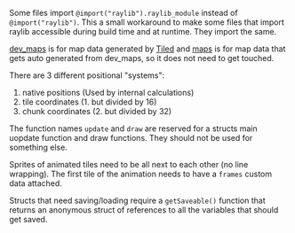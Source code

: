 Some files import `@import("raylib").raylib_module` instead of `@import("raylib")`. This a small workaround to make some files that import raylib accessible during build time and at runtime. They import the same. 

[dev_maps](assets/dev_maps) is for map data generated by [Tiled](https://www.mapeditor.org/)
and [maps](assets/maps) is for map data that gets auto generated from dev_maps, so it does not need to get touched.

There are 3 different positional "systems":
1. native positions (Used by internal calculations)
2. tile coordinates (1. but divided by 16)
3. chunk coordinates (2. but divided by 32)

The function names `update` and `draw` are reserved for a structs main uopdate function and draw functions. They should not be used for something else.

Sprites of animated tiles need to be all next to each other (no line wrapping). The first tile of the animation needs to have a `frames` custom data attached.

Structs that need saving/loading require a `getSaveable()` function that returns an anonymous struct of references to all the variables that should get saved.